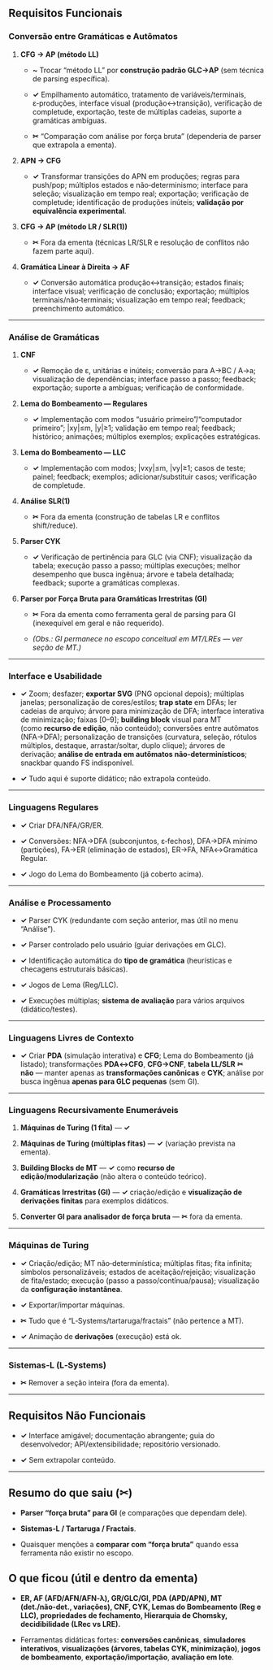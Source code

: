 ## Requisitos Funcionais

### Conversão entre Gramáticas e Autômatos

1.  **CFG → AP (método LL)**
    
    *   **~** Trocar “método LL” por **construção padrão GLC→AP** (sem técnica de parsing específica).
        
    *   **✓** Empilhamento automático, tratamento de variáveis/terminais, ε‑produções, interface visual (produção↔transição), verificação de completude, exportação, teste de múltiplas cadeias, suporte a gramáticas ambíguas.
        
    *   **✂** “Comparação com análise por força bruta” (dependeria de parser que extrapola a ementa).
        
2.  **APN → CFG**
    
    *   **✓** Transformar transições do APN em produções; regras para push/pop; múltiplos estados e não‑determinismo; interface para seleção; visualização em tempo real; exportação; verificação de completude; identificação de produções inúteis; **validação por equivalência experimental**.
        
3.  **CFG → AP (método LR / SLR(1))**
    
    *   **✂** Fora da ementa (técnicas LR/SLR e resolução de conflitos não fazem parte aqui).
        
4.  **Gramática Linear à Direita → AF**
    
    *   **✓** Conversão automática produção↔transição; estados finais; interface visual; verificação de conclusão; exportação; múltiplos terminais/não‑terminais; visualização em tempo real; feedback; preenchimento automático.
        

* * *

### Análise de Gramáticas

1.  **CNF**
    
    *   **✓** Remoção de ε, unitárias e inúteis; conversão para A→BC / A→a; visualização de dependências; interface passo a passo; feedback; exportação; suporte a ambíguas; verificação de conformidade.
        
2.  **Lema do Bombeamento — Regulares**
    
    *   **✓** Implementação com modos “usuário primeiro”/“computador primeiro”; |xy|≤m, |y|≥1; validação em tempo real; feedback; histórico; animações; múltiplos exemplos; explicações estratégicas.
        
3.  **Lema do Bombeamento — LLC**
    
    *   **✓** Implementação com modos; |vxy|≤m, |vy|≥1; casos de teste; painel; feedback; exemplos; adicionar/substituir casos; verificação de completude.
        
4.  **Análise SLR(1)**
    
    *   **✂** Fora da ementa (construção de tabelas LR e conflitos shift/reduce).
        
5.  **Parser CYK**
    
    *   **✓** Verificação de pertinência para GLC (via CNF); visualização da tabela; execução passo a passo; múltiplas execuções; melhor desempenho que busca ingênua; árvore e tabela detalhada; feedback; suporte a gramáticas complexas.
        
6.  **Parser por Força Bruta para Gramáticas Irrestritas (GI)**
    
    *   **✂** Fora da ementa como ferramenta geral de parsing para GI (inexequível em geral e não requerido).
        
    *   *(Obs.: GI permanece no escopo conceitual em MT/LREs — ver seção de MT.)*
        

* * *

### Interface e Usabilidade

*   **✓** Zoom; desfazer; **exportar SVG** (PNG opcional depois); múltiplas janelas; personalização de cores/estilos; **trap state** em DFAs; ler cadeias de arquivo; árvore para minimização de DFA; interface interativa de minimização; faixas \[0–9\]; **building block** visual para MT (como **recurso de edição**, não conteúdo); conversões entre autômatos (NFA→DFA); personalização de transições (curvatura, seleção, rótulos múltiplos, destaque, arrastar/soltar, duplo clique); árvores de derivação; **análise de entrada em autômatos não‑determinísticos**; snackbar quando FS indisponível.
    
*   **✓** Tudo aqui é suporte didático; não extrapola conteúdo.
    

* * *

### Linguagens Regulares

*   **✓** Criar DFA/NFA/GR/ER.
    
*   **✓** Conversões: NFA→DFA (subconjuntos, ε‑fechos), DFA→DFA mínimo (partições), FA→ER (eliminação de estados), ER→FA, NFA↔Gramática Regular.
    
*   **✓** Jogo do Lema do Bombeamento (já coberto acima).
    

* * *

### Análise e Processamento

*   **✓** Parser CYK (redundante com seção anterior, mas útil no menu “Análise”).
    
*   **✓** Parser controlado pelo usuário (guiar derivações em GLC).
    
*   **✓** Identificação automática do **tipo de gramática** (heurísticas e checagens estruturais básicas).
    
*   **✓** Jogos de Lema (Reg/LLC).
    
*   **✓** Execuções múltiplas; **sistema de avaliação** para vários arquivos (didático/testes).
    

* * *

### Linguagens Livres de Contexto

*   **✓** Criar **PDA** (simulação interativa) e **CFG**; Lema do Bombeamento (já listado); transformações **PDA↔CFG**, **CFG→CNF**, **tabela LL/SLR** **✂ não** — manter apenas as **transformações canônicas** e **CYK**; análise por busca ingênua **apenas para GLC pequenas** (sem GI).
    

* * *

### Linguagens Recursivamente Enumeráveis

1.  **Máquinas de Turing (1 fita)** — **✓**
    
2.  **Máquinas de Turing (múltiplas fitas)** — **✓** (variação prevista na ementa).
    
3.  **Building Blocks de MT** — **✓** como **recurso de edição/modularização** (não altera o conteúdo teórico).
    
4.  **Gramáticas Irrestritas (GI)** — **✓** criação/edição e **visualização de derivações finitas** para exemplos didáticos.
    
5.  **Converter GI para analisador de força bruta** — **✂** fora da ementa.
    

* * *

### Máquinas de Turing

*   **✓** Criação/edição; MT não‑determinística; múltiplas fitas; fita infinita; símbolos personalizáveis; estados de aceitação/rejeição; visualização de fita/estado; execução (passo a passo/contínua/pausa); visualização da **configuração instantânea**.
    
*   **✓** Exportar/importar máquinas.
    
*   **✂** Tudo que é “L‑Systems/tartaruga/fractais” (não pertence a MT).
    
*   **✓** Animação de **derivações** (execução) está ok.
    

* * *

### Sistemas‑L (L‑Systems)

*   **✂** Remover a seção inteira (fora da ementa).
    

* * *

## Requisitos Não Funcionais

*   **✓** Interface amigável; documentação abrangente; guia do desenvolvedor; API/extensibilidade; repositório versionado.
    
*   **✓** Sem extrapolar conteúdo.
    

* * *

## Resumo do que saiu (✂)
    
*   **Parser “força bruta” para GI** (e comparações que dependam dele).
    
*   **Sistemas‑L / Tartaruga / Fractais**.
    
*   Quaisquer menções a **comparar com “força bruta”** quando essa ferramenta não existir no escopo.
    

## O que ficou (útil e dentro da ementa)

*   **ER, AF (AFD/AFN/AFN‑λ), GR/GLC/GI, PDA (APD/APN), MT (det./não‑det., variações), CNF, CYK, Lemas do Bombeamento (Reg e LLC), propriedades de fechamento, Hierarquia de Chomsky, decidibilidade (LRec vs LRE).**
    
*   Ferramentas didáticas fortes: **conversões canônicas**, **simuladores interativos**, **visualizações (árvores, tabelas CYK, minimização)**, **jogos de bombeamento**, **exportação/importação**, **avaliação em lote**.